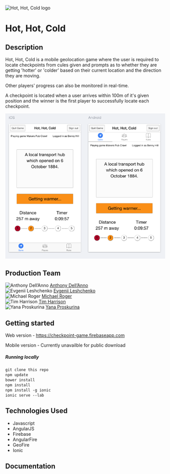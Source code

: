 ![Hot, Hot, Cold logo](www/img/hothotcold.png)


Hot, Hot, Cold
=======================


## Description

Hot, Hot, Cold is a mobile geolocation game where the user is required to locate checkpoints from cules given and prompts as to whether they are getting 'hotter' or 'colder' based on their current location and the direction they are moving.

Other players' progress can also be monitored in real-time.

A checkpoint is located when a user arrives within 100m of it's given position and the winner is the first player to successfully locate each checkpoint.


![Hot, Hot, Cold game screenshot iOS & Android](www/img/hothotcoldScreenshot.png)


## Production Team

![Anthony Dell’Anno](https://avatars2.githubusercontent.com/u/9336292?v=3&s=50) [Anthony Dell’Anno](https://github.com/adellanno)
<br>
![Evgenii Leshchenko](https://avatars1.githubusercontent.com/u/13106572?v=3&s=50) [Evgenii Leshchenko](https://github.com/TJQKAs)
<br>
![Michael Roger](https://avatars1.githubusercontent.com/u/12005992?v=3&s=50) [Michael Roger](https://github.com/Benaud12)
<br>
![Tim Harrison](https://avatars3.githubusercontent.com/u/12405008?v=3&s=50) [Tim Harrison](https://github.com/trwh)
<br>
![Yana Proskurina](https://avatars2.githubusercontent.com/u/12256750?v=3&s=50) [Yana Proskurina](https://github.com/Proskurina)


## Getting started

Web version - https://checkpoint-game.firebaseapp.com

Mobile version - Currently unavailble for public download


##### Running locally

```
git clone this repo
npm update
bower install
npm install
npm install -g ionic
ionic serve --lab
```


## Technologies Used

- Javascript
- AngularJS
- Firebase
- AngularFire
- GeoFire
- Ionic


## Documentation
